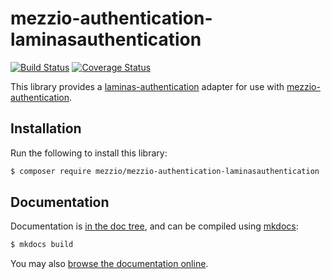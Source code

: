 # mezzio-authentication-laminasauthentication

[![Build Status](https://travis-ci.org/mezzio/mezzio-authentication-laminasauthentication.svg?branch=master)](https://travis-ci.org/mezzio/mezzio-authentication-laminasauthentication)
[![Coverage Status](https://coveralls.io/repos/github/mezzio/mezzio-authentication-laminasauthentication/badge.svg?branch=master)](https://coveralls.io/github/mezzio/mezzio-authentication-laminasauthentication?branch=master)

This library provides a [laminas-authentication](https://docs.laminas.dev/laminas-authentication)
adapter for use with [mezzio-authentication](https://docs.mezzio.dev/mezzio-authentication).

## Installation

Run the following to install this library:

```bash
$ composer require mezzio/mezzio-authentication-laminasauthentication
```

## Documentation

Documentation is [in the doc tree](docs/book/), and can be compiled using [mkdocs](https://www.mkdocs.org):

```bash
$ mkdocs build
```

You may also [browse the documentation online](https://docs.mezzio.dev/mezzio-authentication-laminasauthentication/).
